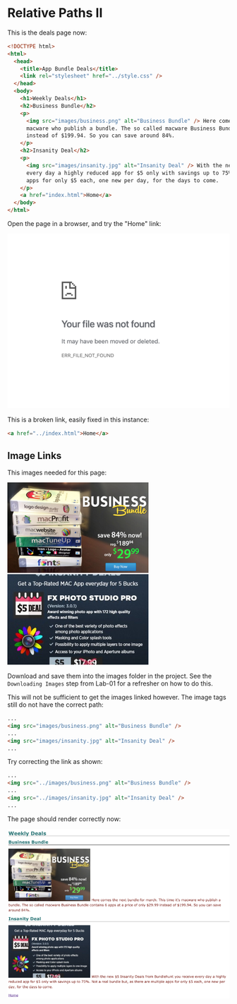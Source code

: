 # Relative Paths II

This is the deals page now:

```html
<!DOCTYPE html>
<html>
  <head>
    <title>App Bundle Deals</title>
    <link rel="stylesheet" href="../style.css" />
  </head>
  <body>
    <h1>Weekly Deals</h1>
    <h2>Business Bundle</h2>
    <p>
      <img src="images/business.png" alt="Business Bundle" /> Here comes the next bundle for march. This time it's
      macware who publish a bundle. The so called macware Business Bundle contains 6 apps at a price of only $29.99
      instead of $199.94. So you can save around 84%.
    </p>
    <h2>Insanity Deal</h2>
    <p>
      <img src="images/insanity.jpg" alt="Insanity Deal" /> With the new $5 Insanity Deals from Bundlehunt you receive
      every day a highly reduced app for $5 only with savings up to 75%. Not a real bundle but, as there are multiple
      apps for only $5 each, one new per day, for the days to come.
    </p>
    <a href="index.html">Home</a>
  </body>
</html>
```

Open the page in a browser, and try the "Home" link:

![](img/24x.png)

This is a broken link, easily fixed in this instance:

```html
<a href="../index.html">Home</a>
```

## Image Links

This images needed for this page:

![](./img/business.png)
![](./img/insanity.jpg)

Download and save them into the images folder in the project. See the `Downloading Images` step from Lab-01 for a refresher on how to do this.

This will not be sufficient to get the images linked however. The image tags still do not have the correct path:

```html
...
<img src="images/business.png" alt="Business Bundle" />
...
<img src="images/insanity.jpg" alt="Insanity Deal" />
...
```

Try correcting the link as shown:

```html
...
<img src="../images/business.png" alt="Business Bundle" />
...
<img src="../images/insanity.jpg" alt="Insanity Deal" />
...
```

The page should render correctly now:

![](img/25x.png)
